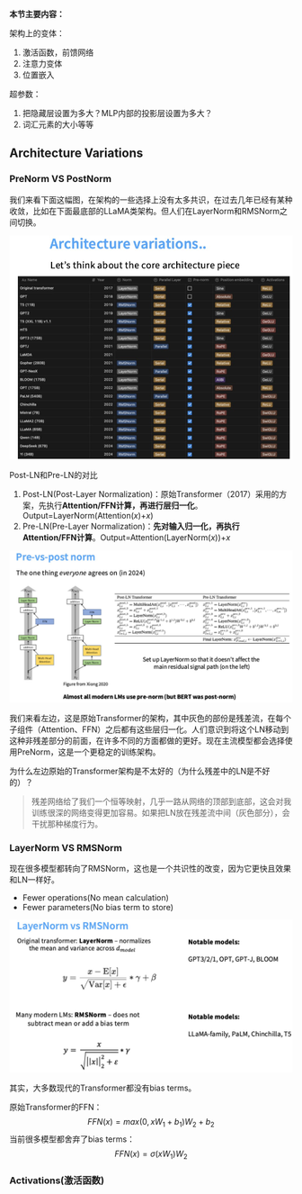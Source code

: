 **本节主要内容：**

架构上的变体：

1. 激活函数，前馈网络
2. 注意力变体
3. 位置嵌入

超参数：

1. 把隐藏层设置为多大？MLP内部的投影层设置为多大？
2. 词汇元素的大小等等

## Architecture Variations

### PreNorm VS PostNorm

我们来看下面这幅图，在架构的一些选择上没有太多共识，在过去几年已经有某种收敛，比如在下面最底部的LLaMA类架构。但人们在LayerNorm和RMSNorm之间切换。

![](./img/ArchitectureVariations.jpg)

Post-LN和Pre-LN的对比

1. Post-LN(Post-Layer Normalization)：原始Transformer（2017）采用的方案，先执行**Attention/FFN计算，再进行层归一化**。Output=LayerNorm(Attention(*x*)+*x*)
2. Pre-LN(Pre-Layer Normalization)：**先对输入归一化，再执行Attention/FFN计算**。Output=Attention(LayerNorm(*x*))+*x*

![](./img/PreNorm&PostNorm.jpg)

我们来看左边，这是原始Transformer的架构，其中灰色的部份是残差流，在每个子组件（Attention、FFN）之后都有这些层归一化。人们意识到将这个LN移动到这种非残差部分的前面，在许多不同的方面都做的更好。现在主流模型都会选择使用PreNorm，这是一个更稳定的训练架构。

为什么左边原始的Transformer架构是不太好的（为什么残差中的LN是不好的）？

> 残差网络给了我们一个恒等映射，几乎一路从网络的顶部到底部，这会对我训练很深的网络变得更加容易。如果把LN放在残差流中间（灰色部分），会干扰那种梯度行为。



### LayerNorm VS RMSNorm

现在很多模型都转向了RMSNorm，这也是一个共识性的改变，因为它更快且效果和LN一样好。

* Fewer operations(No mean calculation)
* Fewer parameters(No bias term to store)

![](./img/LNorm&RMSNorm-1.jpg)

其实，大多数现代的Transformer都没有bias terms。

原始Transformer的FFN：
$$
FFN(x)=max(0,xW_1+b_1)W_2+b_2
$$
当前很多模型都舍弃了bias terms：
$$
FFN(x)=\sigma(xW_1)W_2
$$


### Activations(激活函数)



